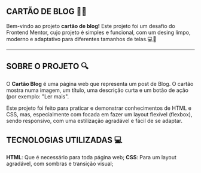 ## CARTÃO DE BLOG 📝✨
Bem-vindo ao projeto **cartão de blog!** Este projeto foi um desafio do Frontend Mentor, cujo projeto é simples e funcional, com um desing limpo, moderno e adaptativo para diferentes tamanhos de telas.💻🎨

---

## SOBRE O PROJETO 🔍
O **Cartão Blog** é uma página web que representa um post de Blog. O cartão mostra numa imagem, um título, uma descrição curta e um botão de ação (por exemplo: "Ler mais".

Este projeto foi feito para praticar e demonstrar conhecimentos de HTML e CSS, mas, especialmente com focada em fazer um layout flexível (flexbox), sendo responsivo, com uma estilização agradável e fácil de se adaptar.

## TECNOLOGIAS UTILIZADAS 💻
**HTML**: Que é necessário para toda página web;
**CSS**: Para um layout agradável, com sombras e transição visual;
